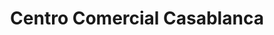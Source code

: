 ---
title: "Centro Comercial Casablanca"
url: /madrid/centro-comercial-casablanca/
shop: Einkaufszentrum
---